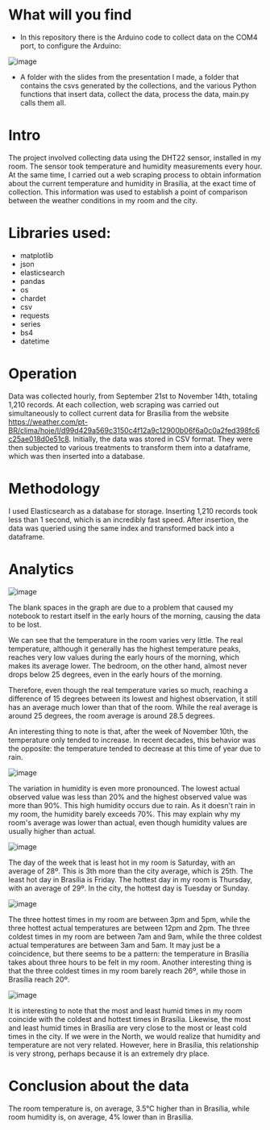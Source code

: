 # What will you find
- In this repository there is the Arduino code to collect data on the COM4 port, to configure the Arduino:

![image](https://github.com/BrandonSaraiva/umidade_temperatura_quarto/assets/90096835/40a30f8e-6b7f-4785-a3cb-eeef49a0c87e)

- A folder with the slides from the presentation I made, a folder that contains the csvs generated by the collections, and the various Python functions that insert data, collect the data, process the data, main.py calls them all.

# Intro
The project involved collecting data using the DHT22 sensor, installed in my room. The sensor took temperature and humidity measurements every hour. At the same time, I carried out a web scraping process to obtain information about the current temperature and humidity in Brasília, at the exact time of collection. This information was used to establish a point of comparison between the weather conditions in my room and the city.
# Libraries used:
- matplotlib
- json
- elasticsearch
- pandas
- os
- chardet
- csv
- requests
- series
- bs4
- datetime

# Operation
Data was collected hourly, from September 21st to November 14th, totaling 1,210 records. At each collection, web scraping was carried out simultaneously to collect current data for Brasília from the website https://weather.com/pt-BR/clima/hoje/l/d99d429a569c3150c4f12a9c12900b06f6a0c0a2fed398fc6c25ae018d0e51c8. Initially, the data was stored in CSV format. They were then subjected to various treatments to transform them into a dataframe, which was then inserted into a database.
# Methodology
I used Elasticsearch as a database for storage. Inserting 1,210 records took less than 1 second, which is an incredibly fast speed. After insertion, the data was queried using the same index and transformed back into a dataframe.
# Analytics
![image](https://github.com/BrandonSaraiva/umidade_temperatura_quarto/assets/90096835/a86bbb6f-4e90-4fec-9bc2-a269d0053812)

The blank spaces in the graph are due to a problem that caused my notebook to restart itself in the early hours of the morning, causing the data to be lost.

We can see that the temperature in the room varies very little. The real temperature, although it generally has the highest temperature peaks, reaches very low values during the early hours of the morning, which makes its average lower. The bedroom, on the other hand, almost never drops below 25 degrees, even in the early hours of the morning.

Therefore, even though the real temperature varies so much, reaching a difference of 15 degrees between its lowest and highest observation, it still has an average much lower than that of the room. While the real average is around 25 degrees, the room average is around 28.5 degrees.

An interesting thing to note is that, after the week of November 10th, the temperature only tended to increase. In recent decades, this behavior was the opposite: the temperature tended to decrease at this time of year due to rain.

![image](https://github.com/BrandonSaraiva/umidade_temperatura_quarto/assets/90096835/8fabf351-1c0b-44ca-880a-45ae8c0bc63d)

The variation in humidity is even more pronounced. The lowest actual observed value was less than 20% and the highest observed value was more than 90%. This high humidity occurs due to rain. As it doesn't rain in my room, the humidity barely exceeds 70%. This may explain why my room's average was lower than actual, even though humidity values are usually higher than actual.

![image](https://github.com/BrandonSaraiva/umidade_temperatura_quarto/assets/90096835/59c53bf0-7210-4f31-9764-8458129ebdb6)

The day of the week that is least hot in my room is Saturday, with an average of 28º. This is 3th more than the city average, which is 25th. The least hot day in Brasília is Friday. The hottest day in my room is Thursday, with an average of 29º. In the city, the hottest day is Tuesday or Sunday.

![image](https://github.com/BrandonSaraiva/umidade_temperatura_quarto/assets/90096835/23df692f-3ab2-467f-b315-9cee9a176e86)

The three hottest times in my room are between 3pm and 5pm, while the three hottest actual temperatures are between 12pm and 2pm. The three coldest times in my room are between 7am and 9am, while the three coldest actual temperatures are between 3am and 5am. It may just be a coincidence, but there seems to be a pattern: the temperature in Brasília takes about three hours to be felt in my room. Another interesting thing is that the three coldest times in my room barely reach 26º, while those in Brasília reach 20º.

![image](https://github.com/BrandonSaraiva/umidade_temperatura_quarto/assets/90096835/56bccb3d-5df6-4734-af18-7072a321867a)

It is interesting to note that the most and least humid times in my room coincide with the coldest and hottest times in Brasília. Likewise, the most and least humid times in Brasília are very close to the most or least cold times in the city. If we were in the North, we would realize that humidity and temperature are not very related. However, here in Brasília, this relationship is very strong, perhaps because it is an extremely dry place.

# Conclusion about the data

The room temperature is, on average, 3.5°C higher than in Brasília, while room humidity is, on average, 4% lower than in Brasília.
